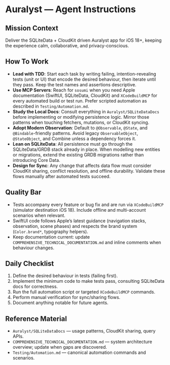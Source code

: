 # Auralyst — Agent Instructions

## Mission Context
Deliver the SQLiteData + CloudKit driven Auralyst app for iOS 18+, keeping the experience calm, collaborative, and privacy-conscious.

## How To Work
- **Lead with TDD**: Start each task by writing failing, intention-revealing tests (unit or UI) that encode the desired behaviour, then iterate until they pass. Keep the test names and assertions descriptive.
- **Use MCP Servers**: Reach for `sosumi` when you need Apple documentation (SwiftUI, SQLiteData, CloudKit) and `XCodeBuildMCP` for every automated build or test run. Prefer scripted automation as described in `Testing/Automation.md`.
- **Study the Local Docs**: Consult everything in `Auralyst/SQLiteDataDocs` before implementing or modifying persistence logic. Mirror those patterns when touching fetchers, mutations, or CloudKit syncing.
- **Adopt Modern Observation**: Default to `@Observable`, `@State`, and `@Bindable`-friendly patterns. Avoid legacy `ObservableObject`, `@StateObject`, and Combine unless a dependency forces it.
- **Lean on SQLiteData**: All persistence must go through the SQLiteData/GRDB stack already in place. When modelling new entities or migrations, extend the existing GRDB migrations rather than introducing Core Data.
- **Design for Sync**: Any change that affects data flow must consider CloudKit sharing, conflict resolution, and offline durability. Validate these flows manually after automated tests succeed.

## Quality Bar
- Tests accompany every feature or bug fix and are run via `XCodeBuildMCP` (simulator destination iOS 18). Include offline and multi-account scenarios when relevant.
- SwiftUI code follows Apple’s latest guidance (navigation stacks, observation, scene phases) and respects the brand system (`Color.brand*`, typography helpers).
- Keep documentation current: update `COMPREHENSIVE_TECHNICAL_DOCUMENTATION.md` and inline comments when behaviour changes.

## Daily Checklist
1. Define the desired behaviour in tests (failing first).
2. Implement the minimum code to make tests pass, consulting SQLiteData docs for correctness.
3. Run the full automation script or targeted `XCodeBuildMCP` commands.
4. Perform manual verification for sync/sharing flows.
5. Document anything notable for future agents.

## Reference Material
- `Auralyst/SQLiteDataDocs` — usage patterns, CloudKit sharing, query APIs.
- `COMPREHENSIVE_TECHNICAL_DOCUMENTATION.md` — system architecture overview; update when gaps are discovered.
- `Testing/Automation.md` — canonical automation commands and scenarios.
